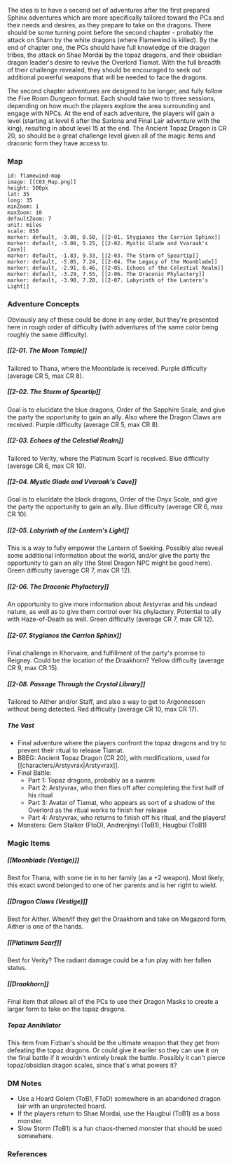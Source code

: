 
The idea is to have a second set of adventures after the first prepared Sphinx adventures which are more specifically tailored toward the PCs and their needs and desires, as they prepare to take on the dragons. There should be some turning point before the second chapter - probably the attack on Sharn by the white dragons (where Flamewind is killed). By the end of chapter one, the PCs should have full knowledge of the dragon tribes, the attack on Shae Mordai by the topaz dragons, and their obsidian dragon leader's desire to revive the Overlord Tiamat. With the full breadth of their challenge revealed, they should be encouraged to seek out additional powerful weapons that will be needed to face the dragons.

The second chapter adventures are designed to be longer, and fully follow the Five Room Dungeon format. Each should take two to three sessions, depending on how much the players explore the area surrounding and engage with NPCs. At the end of each adventure, the players will gain a level (starting at level 6 after the Sarlona and Final Lair adventure with the king), resulting in about level 15 at the end. The Ancient Topaz Dragon is CR 20, so should be a great challenge level given all of the magic items and draconic form they have access to.

### Map

```leaflet
id: flamewind-map
image: [[C03_Map.png]]
height: 500px
lat: 35
long: 35
minZoom: 1
maxZoom: 10
defaultZoom: 7
unit: miles
scale: 850
marker: default, -3.00, 8.50, [[2-01. Stygianos the Carrion Sphinx]]
marker: default, -3.00, 5.25, [[2-02. Mystic Glade and Vvaraak's Cave]]
marker: default, -1.83, 9.33, [[2-03. The Storm of Speartip]]
marker: default, -5.05, 7.24, [[2-04. The Legacy of the Moonblade]]
marker: default, -2.91, 6.46, [[2-05. Echoes of the Celestial Realm]]
marker: default, -3.29, 7.55, [[2-06. The Draconic Phylactery]]
marker: default, -3.98, 7.20, [[2-07. Labyrinth of the Lantern's Light]]
```

### Adventure Concepts
Obviously any of these could be done in any order, but they're presented here in rough order of difficulty (with adventures of the same color being roughly the same difficulty).

##### [[2-01. The Moon Temple]]
Tailored to Thana, where the Moonblade is received. Purple difficulty (average CR 5, max CR 8).

##### [[2-02. The Storm of Speartip]]
Goal is to elucidate the blue dragons, Order of the Sapphire Scale, and give the party the opportunity to gain an ally. Also where the Dragon Claws are received. Purple difficulty (average CR 5, max CR 8).

##### [[2-03. Echoes of the Celestial Realm]]
Tailored to Verity, where the Platinum Scarf is received. Blue difficulty (average CR 6, max CR 10).

##### [[2-04. Mystic Glade and Vvaraak's Cave]]
Goal is to elucidate the black dragons, Order of the Onyx Scale, and give the party the opportunity to gain an ally. Blue difficulty (average CR 6, max CR 10).

##### [[2-05. Labyrinth of the Lantern's Light]]
This is a way to fully empower the Lantern of Seeking. Possibly also reveal some additional information about the world, and/or give the party the opportunity to gain an ally (the Steel Dragon NPC might be good here). Green difficulty (average CR 7, max CR 12).

##### [[2-06. The Draconic Phylactery]]
An opportunity to give more information about Arstyvrax and his undead nature, as well as to give them control over his phylactery. Potential to ally with Haze-of-Death as well. Green difficulty (average CR 7, max CR 12).

##### [[2-07. Stygianos the Carrion Sphinx]]
Final challenge in Khorvaire, and fulfillment of the party's promise to Reigney. Could be the location of the Draakhorn? Yellow difficulty (average CR 9, max CR 15).

##### [[2-08. Passage Through the Crystal Library]]
Tailored to Aither and/or Staff, and also a way to get to Argonnessen without being detected. Red difficulty (average CR 10, max CR 17).

##### The Vast

* Final adventure where the players confront the topaz dragons and try to prevent their ritual to release Tiamat.
* BBEG: Ancient Topaz Dragon (CR 20), with modifications, used for [[characters/Arstyvrax|Arstyvrax]].
* Final Battle:
	* Part 1: Topaz dragons, probably as a swarm
	* Part 2: Arstyvrax, who then flies off after completing the first half of his ritual
	* Part 3: Avatar of Tiamat, who appears as sort of a shadow of the Overlord as the ritual works to finish her release
	* Part 4: Arstyvrax, who returns to finish off his ritual, and the players!
* Monsters: Gem Stalker (FtoD), Andrenjinyi (ToB1), Haugbui (ToB1)

### Magic Items

##### [[Moonblade (Vestige)]]

Best for Thana, with some tie in to her family (as a +2 weapon). Most likely, this exact sword belonged to one of her parents and is her right to wield.

##### [[Dragon Claws (Vestige)]]

Best for Aither. When/if they get the Draakhorn and take on Megazord form, Aither is one of the hands.

##### [[Platinum Scarf]]

Best for Verity? The radiant damage could be a fun play with her fallen status.

##### [[Draakhorn]]

Final item that allows all of the PCs to use their Dragon Masks to create a larger form to take on the topaz dragons.

##### Topaz Annihilator

This item from Fizban's should be the ultimate weapon that they get from defeating the topaz dragons. Or could give it earlier so they can use it on the final battle if it wouldn't entirely break the battle. Possibly it can't pierce topaz/obsidian dragon scales, since that's what powers it?

### DM Notes

* Use a Hoard Golem (ToB1, FToD) somewhere in an abandoned dragon lair with an unprotected hoard.
* If the players return to Shae Mordai, use the Haugbui (ToB1) as a boss monster.
* Slow Storm (ToB1) is a fun chaos-themed monster that should be used somewhere.

### References

